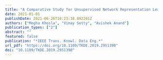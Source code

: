 ```yaml
---
title: "A Comparative Study for Unsupervised Network Representation Learning"
date: 2021-01-01
publishDate: 2021-06-26T10:23:38.892201Z
authors: ["Megha Khosla", "Vinay Setty", "Avishek Anand"]
publication_types: ["2"]
abstract: ""
featured: false
publication: "*IEEE Trans. Knowl. Data Eng.*"
url_pdf: "https://doi.org/10.1109/TKDE.2019.2951398"
doi: "10.1109/TKDE.2019.2951398"
---
```



